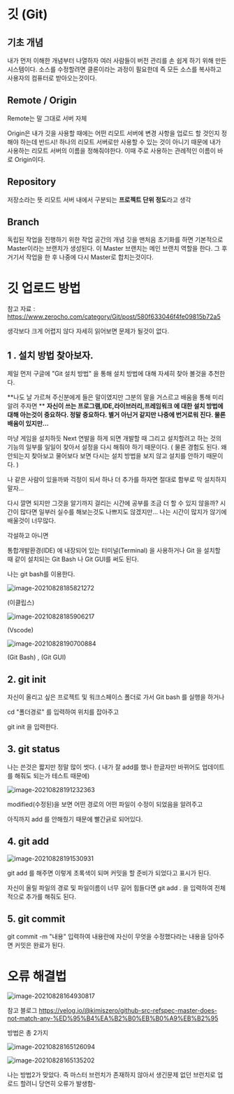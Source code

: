 # 깃 (Git)



## 기초 개념

내가 먼저 이해한 개념부터 나열하자 여러 사람들이 버전 관리를 손 쉽게 하기 위해 만든 시스템이다. 
소스를 수정할려면 클론이라는 과정이 필요한데 즉 모든 소스를 복사하고 
사용자의 컴퓨터로 받아오는것이다.



## Remote / Origin

Remote는 말 그대로 서버 자체 

Origin은 내가 깃을 사용할 때에는 어떤 리모트 서버에 변경 사항을 업로드 할 것인지 정해야 하는데 
반드시! 하나의 리모트 서버로만 사용할 수 있는 것이 아니기 때문에 내가 사용하는 리모트 서버의 이름을
정해줘야한다. 이때 주로 사용하는 관례적인 이름이 바로 Origin이다.

## Repository

저장소라는 뜻 리모트 서버 내에서 구분되는 **프로젝트 단위 정도**라고 생각

## Branch

독립된 작업을 진행하기 위한 작업 공간의 개념
깃을 맨처음 초기화를 하면 기본적으로 Master이라는 브랜치가 생성된다.
이 Master 브랜치는 메인 브랜치 역할을 한다.
그 후 거기서 작업을 한 후 나중에 다시 Master로 합치는것이다.

# **깃 업로드 방법**

참고 자료 : https://www.zerocho.com/category/Git/post/580f633046f4fe09815b72a5

생각보다 크게 어렵지 않다 자세히 읽어보면 문제가 될것이 없다.

## 1 . 설치 방법 찾아보자.

제일 먼저 구글에 "Git 설치 방법" 을 통해 설치 방법에 대해 자세히 찾아 볼것을 추천한다. 

**나도 날 가르쳐 주신분에게 들은 말이였지만 그분의 말을 거스르고 배움을 통해 미리 알려 주자면 **
**자신이 쓰는 프로그램,IDE,라이브러리,프레임워크 에 대한 설치 방법에 대해 아는것이 중요하다. 정말 중요하다. 별거 아닌거 같지만 나중에 번거로워 진다. 물론 배움이 있지만...** 

마냥 게임을 설치하듯 Next 연발을 하게 되면 개발할 때 그리고 설치할려고 하는 것의 기능의 일부를 일일이 찾아서 설정을 다시 해줘야 하기 때문이다. ( 물론 경험도 된다. 왜 안되는지 찾아보고 물어보다 보면 다시는 설치 방법을 보지 않고 설치를 안하기 때문이다. )

나 같은 사람이 있을까봐 걱정이 되서 하나 더 추가를 하자면 절대로 함부로 막 설치하지말자...  

다시 깔면 되지만 그것을 알기까지 걸리는 시간에 공부를 조금 더 할 수 있지 않을까? 시간이 많다면 일부러 실수를 해보는것도 나쁘지도 않겠지만... 나는 시간이 많지가 않기에 배울것이 너무많다.

각설하고 아니면 

통합개발환경(IDE) 에 내장되어 있는 터미널(Terminal) 을 사용하거나 Git 을 설치할 때 같이 설치되는 Git Bash 나 Git GUI를 써도 된다.

나는 git bash를 이용한다.

![image-20210828185821272](C:\Users\yl\AppData\Roaming\Typora\typora-user-images\image-20210828185821272.png)

(이클립스)

![image-20210828185906217](C:\Users\yl\AppData\Roaming\Typora\typora-user-images\image-20210828185906217.png)

(Vscode)

![image-20210828190700884](C:\Users\yl\AppData\Roaming\Typora\typora-user-images\image-20210828190700884.png)

(Git Bash) , (Git GUI)



## 2.  git init

자신이 올리고 싶은 프로젝트 및 워크스페이스 폴더로 가서 Git bash 를 실행을 하거나 

cd "폴더경로" 를 입력하여 위치를 잡아주고

git init 을 입력한다.

## 3. git status

나는 쓴것은 짧지만 정말 많이 썻다. ( 내가 잘 add를 했나 한글자만 바뀌어도 업데이트를 해줘도 되는가 테스트 때문에)

![image-20210828191232363](C:\Users\yl\AppData\Roaming\Typora\typora-user-images\image-20210828191232363.png)

modified(수정된)을 보면 어떤 경로의 어떤 파일이 수정이 되었음을 알려주고 

아직까지 add 를 안해줬기 때문에 빨간긁로 되어있다.

## 4. git add

![image-20210828191530931](C:\Users\yl\AppData\Roaming\Typora\typora-user-images\image-20210828191530931.png)

git add 를 해주면 이렇게 초록색이 되며 커밋을 할 준비가 되었다고 표시가 된다.

자신이 올릴 파일의 경로 및 파일이름이 너무 길어 힘들다면 git add  . 을 입력하여 전체적으로 추가를 해줘도 된다.

## 5. git commit

git commit -m "내용"
입력하여 내용란에 자신이 무엇을 수정했다라는 내용을 담아주면 커밋은 완료가 된다.

# 오류 해결법



![image-20210828164930817](https://user-images.githubusercontent.com/81904356/131211420-05bc7250-2727-42ea-a13d-8b0d497a6a9e.png)

참고 블로그
https://velog.io/@kimiszero/github-src-refspec-master-does-not-match-any-%ED%95%B4%EA%B2%B0%EB%B0%A9%EB%B2%95

방법은 총 2가지

![image-20210828165126094](https://user-images.githubusercontent.com/81904356/131211435-63dff700-6ba9-4f97-8fe4-49ee2efc6308.png)

![image-20210828165135202](https://user-images.githubusercontent.com/81904356/131211436-71346d38-5403-41aa-b811-4e8397332fe6.png)

나는 방법2가 맞았다.  즉 마스터 브런치가 존재하지 않아서 생긴문제 
없던 브런치로 업로드 할려니 당연히 오류가 발생함-



